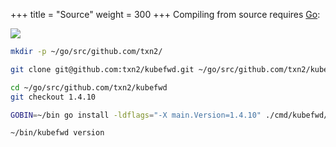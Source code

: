 +++
title = "Source"
weight = 300
+++
Compiling from source requires [Go](https://golang.org/):

[![](https://img.shields.io/github/forks/txn2/kubefwd.svg?label=Fork&style=social)](https://github.com/txn2/kubefwd)

```bash
mkdir -p ~/go/src/github.com/txn2/
```
```bash
git clone git@github.com:txn2/kubefwd.git ~/go/src/github.com/txn2/kubefwd
```
```bash
cd ~/go/src/github.com/txn2/kubefwd
git checkout 1.4.10
```
```bash
GOBIN=~/bin go install -ldflags="-X main.Version=1.4.10" ./cmd/kubefwd/kubefwd.go
```
```bash
~/bin/kubefwd version
```
